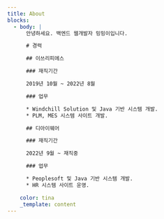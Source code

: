 ```yaml
---
title: About
blocks:
  - body: |
      안녕하세요. 백엔드 웹개발자 밍밍이입니다.

      # 경력

      ## 이쓰리피에스

      ### 재직기간

      2019년 10월 ~ 2022년 8월

      ### 업무

      * Windchill Solution 및 Java 기반 시스템 개발.
      * PLM, MES 시스템 사이트 개발.

      ## 디아이웨어

      ### 재직기간

      2022년 9월 ~ 재직중

      ### 업무

      * Peoplesoft 및 Java 기반 시스템 개발.
      * HR 시스템 사이트 운영.

    color: tina
    _template: content
---
```

